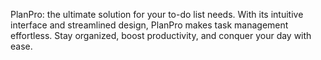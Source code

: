 PlanPro: the ultimate solution for your to-do list needs. With its intuitive interface and streamlined design, PlanPro makes task management effortless. Stay organized, boost productivity, and conquer your day with ease.
